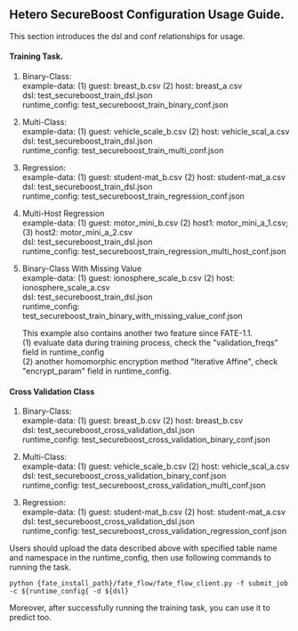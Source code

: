 ## Hetero SecureBoost Configuration Usage Guide.

This section introduces the dsl and conf relationships for usage.

#### Training Task.

1. Binary-Class:  
    example-data: (1) guest: breast_b.csv  (2) host: breast_a.csv  
   dsl: test_secureboost_train_dsl.json  
    runtime_config: test_secureboost_train_binary_conf.json
     
2. Multi-Class:  
    example-data: (1) guest: vehicle_scale_b.csv
                  (2) host: vehicle_scal_a.csv  
    dsl: test_secureboost_train_dsl.json  
    runtime_config: test_secureboost_train_multi_conf.json
   
3. Regression:  
    example-data: (1) guest: student-mat_b.csv
                  (2) host: student-mat_a.csv  
    dsl: test_secureboost_train_dsl.json  
    runtime_config: test_secureboost_train_regression_conf.json
    
4. Multi-Host Regression  
    example-data: (1) guest: motor_mini_b.csv
                  (2) host1: motor_mini_a_1.csv; 
                  (3) host2: motor_mini_a_2.csv  
    dsl: test_secureboost_train_dsl.json  
    runtime_config: test_secureboost_train_regression_multi_host_conf.json
    
5. Binary-Class With Missing Value  
    example-data: (1) guest: ionosphere_scale_b.csv
                  (2) host: ionosphere_scale_a.csv  
    dsl: test_secureboost_train_dsl.json  
    runtime_config: test_secureboost_train_binary_with_missing_value_conf.json  
    
    This example also contains another two feature since FATE-1.1.  
    (1) evaluate data during training process, check the "validation_freqs" field in runtime_config  
    (2) another homomorphic encryption method "Iterative Affine", check "encrypt_param" field in runtime_config.
    
#### Cross Validation Class

1. Binary-Class:  
    example-data: (1) guest: breast_b.csv
                  (2) host: breast_b.csv  
    dsl: test_secureboost_cross_validation_dsl.json  
    runtime_config: test_secureboost_cross_validation_binary_conf.json 
    
2. Multi-Class:  
    example-data: (1) guest: vehicle_scale_b.csv
                  (2) host: vehicle_scal_a.csv  
    dsl: test_secureboost_cross_validation_binary_conf.json  
    runtime_config: test_secureboost_cross_validation_multi_conf.json  
    
3. Regression:  
    example-data: (1) guest: student-mat_b.csv
                  (2) host: student-mat_a.csv  
    dsl: test_secureboost_cross_validation_dsl.json  
    runtime_config: test_secureboost_cross_validation_regression_conf.json
    
Users should upload the data described above with specified table name and namespace in the runtime_config, 
then use following commands to running the task.
    
    python {fate_install_path}/fate_flow/fate_flow_client.py -f submit_job -c ${runtime_config{ -d ${dsl}

Moreover, after successfully running the training task, you can use it to predict too.
